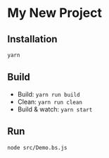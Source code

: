 # My New Project

## Installation

```sh
yarn
```

## Build

- Build: `yarn run build`
- Clean: `yarn run clean`
- Build & watch: `yarn start`

## Run

```sh
node src/Demo.bs.js
```